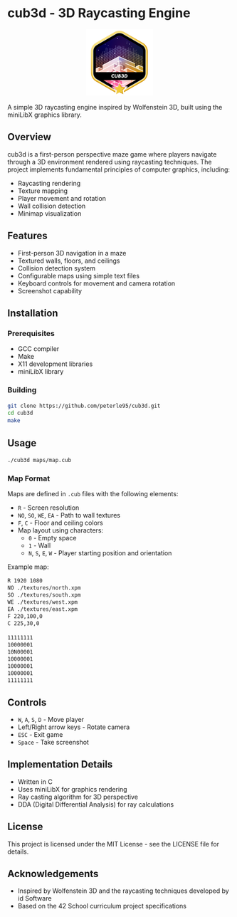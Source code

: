 # cub3d - 3D Raycasting Engine

<p align="center">
  <img src="https://github.com/mcombeau/mcombeau/blob/main/42_badges/cub3dm.png" alt="cub3d 42 project badge"/>
</p>

A simple 3D raycasting engine inspired by Wolfenstein 3D, built using the miniLibX graphics library.

## Overview

cub3d is a first-person perspective maze game where players navigate through a 3D environment rendered using raycasting techniques. The project implements fundamental principles of computer graphics, including:

- Raycasting rendering
- Texture mapping
- Player movement and rotation
- Wall collision detection
- Minimap visualization

## Features

- First-person 3D navigation in a maze
- Textured walls, floors, and ceilings
- Collision detection system
- Configurable maps using simple text files
- Keyboard controls for movement and camera rotation
- Screenshot capability

## Installation

### Prerequisites
- GCC compiler
- Make
- X11 development libraries
- miniLibX library

### Building
```bash
git clone https://github.com/peterle95/cub3d.git
cd cub3d
make
```

## Usage

```bash
./cub3d maps/map.cub
```

### Map Format

Maps are defined in `.cub` files with the following elements:
- `R` - Screen resolution
- `NO`, `SO`, `WE`, `EA` - Path to wall textures
- `F`, `C` - Floor and ceiling colors
- Map layout using characters:
  - `0` - Empty space
  - `1` - Wall
  - `N`, `S`, `E`, `W` - Player starting position and orientation

Example map:
```
R 1920 1080
NO ./textures/north.xpm
SO ./textures/south.xpm
WE ./textures/west.xpm
EA ./textures/east.xpm
F 220,100,0
C 225,30,0

11111111
10000001
10N00001
10000001
10000001
10000001
11111111
```

## Controls

- `W`, `A`, `S`, `D` - Move player
- Left/Right arrow keys - Rotate camera
- `ESC` - Exit game
- `Space` - Take screenshot

## Implementation Details

- Written in C
- Uses miniLibX for graphics rendering
- Ray casting algorithm for 3D perspective
- DDA (Digital Differential Analysis) for ray calculations

## License

This project is licensed under the MIT License - see the LICENSE file for details.

## Acknowledgements

- Inspired by Wolfenstein 3D and the raycasting techniques developed by id Software
- Based on the 42 School curriculum project specifications
